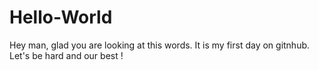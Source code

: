 # Hello-World
Hey man, glad you are looking at this words. It is my first day on gitnhub.
Let's be hard and our best !
